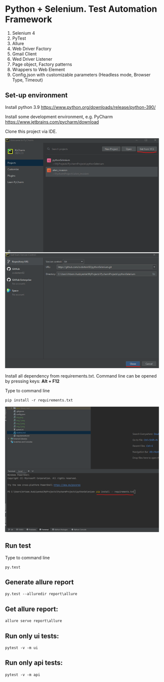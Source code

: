 # Python + Selenium. Test Automation Framework
1. Selenium 4
2. PyTest
3. Allure
4. Web Driver Factory
5. Gmail Client
6. Wed Driver Listener
7. Page object, Factory patterns
8. Wrappers to Web Element
9. Config.json with customizable parameters (Headless mode, Browser Type, Timeout)

## Set-up environment
Install python 3.9 https://www.python.org/downloads/release/python-390/

Install some development environment, e.g. PyCharm https://www.jetbrains.com/pycharm/download

Clone this project via IDE.

![img_1.png](manual/img.png)
![img_2.png](manual/img_2.png)

Install all dependency from requirements.txt. Command line can be opened by pressing keys: **Alt + F12**

Type to command line
```
pip install -r requirements.txt
```
![img_4.png](manual/img_4.png)
## Run test
Type to command line
```
py.test
```
## Generate allure report
```
py.test --alluredir report\allure
```
## Get allure report: 
```
allure serve report\allure
```

## Run only ui tests: 
```
pytest -v -m ui
```

## Run only api tests: 
```
pytest -v -m api
```